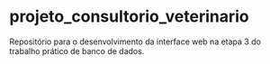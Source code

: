 # projeto_consultorio_veterinario
Repositório para o desenvolvimento da interface web na etapa 3 do trabalho prático de banco de dados.
